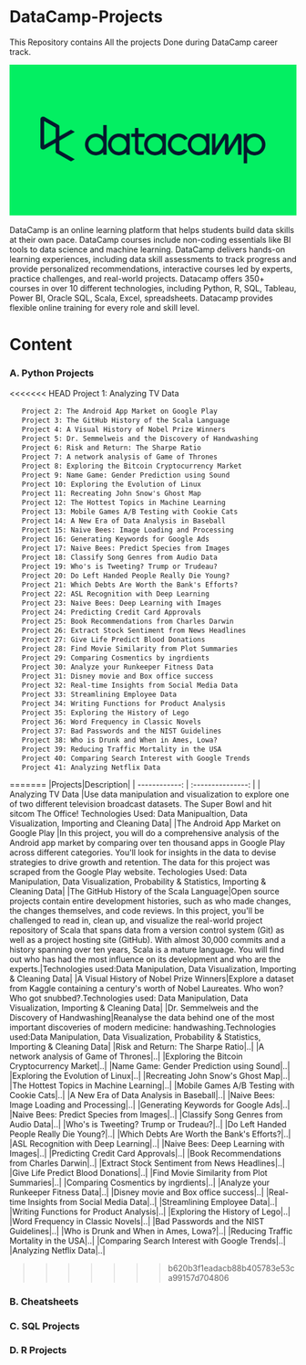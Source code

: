 # DataCamp-Projects
This Repository contains All the projects Done during DataCamp career track.

![DataCamp](datacamp.png)

DataCamp is an online learning platform that helps students build data skills at their own pace. DataCamp courses include non-coding essentials like BI tools to data science and machine learning. DataCamp delivers hands-on learning experiences, including data skill assessments to track progress and provide personalized recommendations, interactive courses led by experts, practice challenges, and real-world projects. Datacamp offers 350+ courses in over 10 different technologies, including Python, R, SQL, Tableau, Power BI, Oracle SQL, Scala, Excel, spreadsheets. Datacamp provides flexible online training for every role and skill level.

# Content
### A. Python Projects
<<<<<<< HEAD
       Project 1: Analyzing TV Data
                     
       Project 2: The Android App Market on Google Play
       Project 3: The GitHub History of the Scala Language
       Project 4: A Visual History of Nobel Prize Winners
       Project 5: Dr. Semmelweis and the Discovery of Handwashing
       Project 6: Risk and Return: The Sharpe Ratio
       Project 7: A network analysis of Game of Thrones
       Project 8: Exploring the Bitcoin Cryptocurrency Market
       Project 9: Name Game: Gender Prediction using Sound
       Project 10: Exploring the Evolution of Linux
       Project 11: Recreating John Snow's Ghost Map
       Project 12: The Hottest Topics in Machine Learning
       Project 13: Mobile Games A/B Testing with Cookie Cats
       Project 14: A New Era of Data Analysis in Baseball
       Project 15: Naive Bees: Image Loading and Processing
       Project 16: Generating Keywords for Google Ads
       Project 17: Naive Bees: Predict Species from Images
       Project 18: Classify Song Genres from Audio Data
       Project 19: Who's is Tweeting? Trump or Trudeau?
       Project 20: Do Left Handed People Really Die Young?
       Project 21: Which Debts Are Worth the Bank's Efforts?
       Project 22: ASL Recognition with Deep Learning
       Project 23: Naive Bees: Deep Learning with Images
       Project 24: Predicting Credit Card Approvals
       Project 25: Book Recommendations from Charles Darwin
       Project 26: Extract Stock Sentiment from News Headlines
       Project 27: Give Life Predict Blood Donations
       Project 28: Find Movie Similarity from Plot Summaries
       Project 29: Comparing Cosmentics by ingrdients
       Project 30: Analyze your Runkeeper Fitness Data
       Project 31: Disney movie and Box office success
       Project 32: Real-time Insights from Social Media Data
       Project 33: Streamlining Employee Data
       Project 34: Writing Functions for Product Analysis
       Project 35: Exploring the History of Lego
       Project 36: Word Frequency in Classic Novels
       Project 37: Bad Passwords and the NIST Guidelines
       Project 38: Who is Drunk and When in Ames, Lowa?
       Project 39: Reducing Traffic Mortality in the USA
       Project 40: Comparing Search Interest with Google Trends
       Project 41: Analyzing Netflix Data
=======
|Projects|Description|
| ------------:  | :---------------: |
|   Analyzing TV Data      |Use data manipulation and visualization to explore one of two different television broadcast datasets. The Super Bowl and hit sitcom The Office! Technologies Used: Data Manipualtion, Data Visualization, Importing and Cleaning Data|
|The Android App Market on Google Play |In this project, you will do a comprehensive analysis of the Android app market by comparing over ten thousand apps in Google Play across different  categories. You'll look for insights in the data to devise strategies to drive growth and retention. The data for this project was scraped from the Google Play website. Techologies Used: Data Manipulation, Data Visualization, Probability & Statistics, Importing & Cleaning Data|
|The GitHub History of the Scala Language|Open source projects contain entire development histories, such as who made changes, the changes themselves, and code reviews. In this project, you'll be challenged to read in, clean up, and visualize the real-world project repository of Scala that spans data from a version control system (Git) as well as a project hosting site (GitHub). With almost 30,000 commits and a history spanning over ten years, Scala is a mature language. You will find out who has had the most influence on its development and who are the experts.|Technologies used:Data Manipulation, Data Visualization, Importing & Cleaning Data|
|A Visual History of Nobel Prize Winners|Explore a dataset from Kaggle containing a century's worth of Nobel Laureates. Who won? Who got snubbed?.Technologies used: Data Manipulation, Data Visualization, Importing & Cleaning Data|
|Dr. Semmelweis and the Discovery of Handwashing|Reanalyse the data behind one of the most important discoveries of modern medicine: handwashing.Technologies used:Data Manipulation, Data Visualization, Probability & Statistics, Importing & Cleaning Data|
|Risk and Return: The Sharpe Ratio|..|
|A network analysis of Game of Thrones|..|
|Exploring the Bitcoin Cryptocurrency Market|..|
|Name Game: Gender Prediction using Sound|..|
|Exploring the Evolution of Linux|..|
|Recreating John Snow's Ghost Map|..|
|The Hottest Topics in Machine Learning|..|
|Mobile Games A/B Testing with Cookie Cats|..|
|A New Era of Data Analysis in Baseball|..|
|Naive Bees: Image Loading and Processing|..|
|Generating Keywords for Google Ads|..|
|Naive Bees: Predict Species from Images|..|
|Classify Song Genres from Audio Data|..|
|Who's is Tweeting? Trump or Trudeau?|..|
|Do Left Handed People Really Die Young?|..|
|Which Debts Are Worth the Bank's Efforts?|..|
|ASL Recognition with Deep Learning|..|
|Naive Bees: Deep Learning with Images|..|
|Predicting Credit Card Approvals|..|
|Book Recommendations from Charles Darwin|..|
|Extract Stock Sentiment from News Headlines|..|
|Give Life Predict Blood Donations|..|
|Find Movie Similarity from Plot Summaries|..|
|Comparing Cosmentics by ingrdients|..|
|Analyze your Runkeeper Fitness Data|..|
|Disney movie and Box office success|..|
|Real-time Insights from Social Media Data|..|
|Streamlining Employee Data|..|
|Writing Functions for Product Analysis|..|
|Exploring the History of Lego|..|
|Word Frequency in Classic Novels|..|
|Bad Passwords and the NIST Guidelines|..|
|Who is Drunk and When in Ames, Lowa?|..|
|Reducing Traffic Mortality in the USA|..|
|Comparing Search Interest with Google Trends|..|
|Analyzing Netflix Data|..|
>>>>>>> b620b3f1eadacb88b405783e53ca99157d704806
       
       
### B. Cheatsheets
### C. SQL Projects
### D. R Projects
